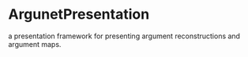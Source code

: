 ArgunetPresentation
===================

a presentation framework for presenting argument reconstructions and argument maps.
